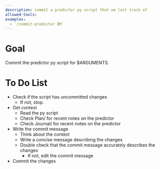 ```yaml
---
description: commit a predictor py script that we lost track of
allowed-tools: 
examples: 
  - `/commit-predictor BM`
---
```


# Goal
Commit the predictor py script for $ARGUMENTS.

# To Do List
- Check if the script has uncommitted changes
    - If not, stop.
- Get context
    - Read the py script
    - Check Plan/ for recent notes on the predictor
    - Check Journal/ for recent notes on the predictor
- Write the commit message
    - Think about the context    
    - Write a concise message describing the changes
    - Double check that the commit message accurately describes the changes
        - If not, edit the commit message
- Commit the changes
